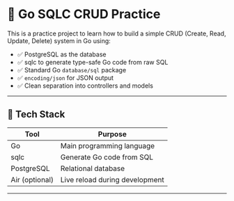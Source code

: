 # 📘 Go SQLC CRUD Practice

This is a practice project to learn how to build a simple CRUD (Create, Read, Update, Delete) system in Go using:

- ✅ PostgreSQL as the database
- ✅ sqlc to generate type-safe Go code from raw SQL
- ✅ Standard Go `database/sql` package
- ✅ `encoding/json` for JSON output
- ✅ Clean separation into controllers and models

---

## 🧰 Tech Stack

| Tool         | Purpose                          |
|--------------|----------------------------------|
| Go           | Main programming language        |
| sqlc         | Generate Go code from SQL        |
| PostgreSQL   | Relational database              |
| Air (optional) | Live reload during development |

---
